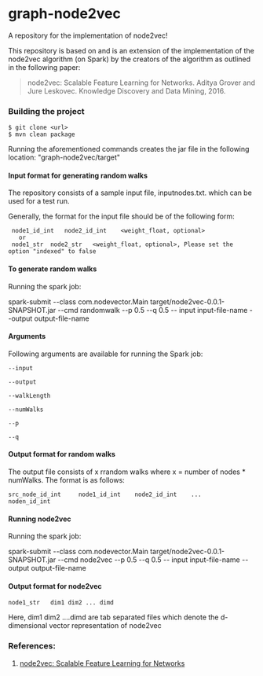 # graph-node2vec
A repository for the implementation of node2vec!

This repository is based on and is an extension of the implementation of the node2vec algorithm (on Spark) by the creators
of the algorithm as outlined in the following paper:

> node2vec: Scalable Feature Learning for Networks.
> Aditya Grover and Jure Leskovec.
> Knowledge Discovery and Data Mining, 2016.
> 

### Building the project

```
$ git clone <url>
$ mvn clean package
```

Running the aforementioned commands creates the jar file in the following location: "graph-node2vec/target"

####  Input format for generating random walks

The repository consists of a sample input file, inputnodes.txt. which can be used for a test run.

Generally, the format for the input file should be of the following form:

     node1_id_int 	node2_id_int 	<weight_float, optional>
	   or
     node1_str 	node2_str 	<weight_float, optional>, Please set the option "indexed" to false
     
#### To generate random walks

Running the spark job:

spark-submit --class com.nodevector.Main target/node2vec-0.0.1-SNAPSHOT.jar --cmd randomwalk --p 0.5 --q 0.5 -- input input-file-name 
--output output-file-name

#### Arguments

Following arguments are available for running the Spark job:

```
--input 

--output

--walkLength

--numWalks

--p

--q

```

#### Output format for random walks

The output file consists of x rrandom walks where x = number of nodes * numWalks. The format is as follows:

    src_node_id_int 	node1_id_int 	node2_id_int 	... 	noden_id_int


#### Running node2vec 

Running the spark job:

spark-submit --class com.nodevector.Main target/node2vec-0.0.1-SNAPSHOT.jar --cmd node2vec --p 0.5 --q 0.5 -- input input-file-name 
--output output-file-name

#### Output format for node2vec

    node1_str 	dim1 dim2 ... dimd
    
Here, dim1 dim2 ....dimd are tab separated files which denote the d-dimensional vector representation of node2vec

### References:

1. [node2vec: Scalable Feature Learning for Networks](http://arxiv.org/abs/1607.00653)
